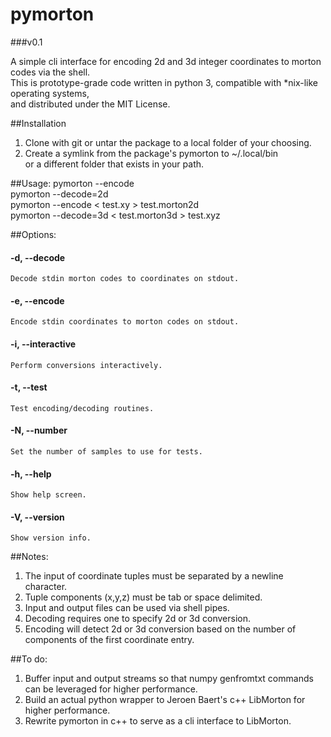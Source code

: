 pymorton
========
###v0.1

A simple cli interface for encoding 2d and 3d integer coordinates to morton codes via the shell.  
This is prototype-grade code written in python 3, compatible with *nix-like operating systems,  
and distributed under the MIT License.

##Installation

1) Clone with git or untar the package to a local folder of your choosing.  
2) Create a symlink from the package's pymorton to ~/.local/bin  
   or a different folder that exists in your path.

##Usage: 
  pymorton --encode  
  pymorton --decode=2d  
  pymorton --encode < test.xy > test.morton2d  
  pymorton --decode=3d < test.morton3d > test.xyz  
   
##Options:
####  -d, --decode
    Decode stdin morton codes to coordinates on stdout.
####  -e, --encode
    Encode stdin coordinates to morton codes on stdout.
####  -i, --interactive
    Perform conversions interactively.
####  -t, --test
    Test encoding/decoding routines.  
####  -N, --number
    Set the number of samples to use for tests.
####  -h, --help
    Show help screen.
####  -V, --version
    Show version info.

##Notes:
1) The input of coordinate tuples must be separated by a newline character.  
2) Tuple components (x,y,z) must be tab or space delimited.  
3) Input and output files can be used via shell pipes.  
4) Decoding requires one to specify 2d or 3d conversion.  
5) Encoding will detect 2d or 3d conversion based on the number of components of the first coordinate entry.  

##To do:
1) Buffer input and output streams so that numpy genfromtxt commands can be leveraged for higher performance.  
2) Build an actual python wrapper to Jeroen Baert's c++ LibMorton for higher performance.  
3) Rewrite pymorton in c++ to serve as a cli interface to LibMorton.  
